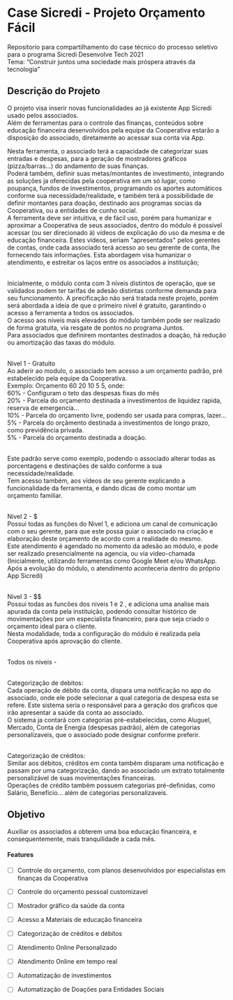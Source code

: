 # Case Sicredi - Projeto Orçamento Fácil

Repositorio para compartilhamento do case técnico do processo seletivo para o programa Sicredi Desenvolve Tech 2021<br>
Tema: “Construir juntos uma sociedade mais próspera através da tecnologia”

## Descrição do Projeto
<p align="left">O projeto visa inserir novas funcionalidades ao já existente App Sicredi usado pelos associados.<br>
Além de ferramentas para o controle das finanças, conteúdos sobre educação financeira desenvolvidos pela equipe da Cooperativa estarão a disposição do associado, diretamente ao acessar sua conta via App.<br>

Nesta ferramenta, o associado terá a capacidade de categorizar suas entradas e despesas, para a geração de mostradores gráficos (pizza/barras...) do andamento de suas finanças.<br>
Poderá também, definir suas metas/montantes de investimento, integrando as soluções ja oferecidas pela cooperativa em um só lugar, como poupança, fundos de investimentos, programando os aportes automáticos conforme sua necessidade/realidade, e também terá a possibilidade de definir montantes para doação, destinado aos programas socias da Cooperativa, ou a entidades de cunho social.
<br>A ferramenta deve ser intuitiva, e de fácil uso, porém para humanizar e aproximar a Cooperativa de seus associados, dentro do módulo é possível acessar (ou ser direcionado à) vídeos de explicação do uso da mesma e de educação financeira. Estes vídeos, seriam "apresentados" pelos gerentes de contas, onde cada associado terá acesso ao seu gerente de conta, lhe fornecendo tais informações. Esta abordagem visa humanizar o atendimento, e estreitar os laços entre os associados a instituição;
  
<br>Inicialmente, o módulo conta com 3 níveis distintos de operação, que se validados podem ter tarifas de adesão distintas conforme demanda para seu funcionamento. A precificação não será tratada neste projeto, porém será abordada a ideia de que o primeiro nivel é  gratuito, garantindo o acesso a ferramenta a todos os associados.
<br>O acesso aos niveis mais elevados do módulo também pode ser realizado de forma gratuita, via resgate de pontos no programa Juntos.
<br>Para associados que definirem montantes destinados a doação, há redução ou amortização das taxas do módulo.

<br>Nivel 1 - Gratuito
<br>Ao aderir ao modulo, o associado tem acesso a um orçamento padrão, pré estabelecido pela equipe da Cooperativa.
<br>Exemplo:
Orçamento 60 20 10 5 5, onde:
<br>60% - Configuram o teto das despesas fixas do mês
<br>20% - Parcela do orçamento destinada a investimentos de liquidez rapida, reserva de emergencia...
<br>10% - Parcela do orçamento livre, podendo ser usada para compras, lazer...
<br>5%   - Parcela do orçãmento destinada a investimentos de longo prazo, como previdência privada.
<br>5%   - Parcela do orçamento destinada a doação. 

<br>Este padrão serve como exemplo, podendo o associado alterar todas as porcentagens e destinações de saldo conforme a sua necessidade/realidade.
<br>Tem acesso também, aos vídeos de seu gerente explicando a funcionalidade da ferramenta, e dando dicas de como montar um orçamento familiar. 

<br>Nivel 2 - $
<br>Possui todas as funções do Nivel 1, e adiciona um canal de comunicação com o seu gerente, para que este possa guiar o associado na criação e elaboração deste orçamento de acordo com a realidade do mesmo.
<br>Este atendimento é agendado no momento da adesão ao módulo, e pode ser realizado presencialmente na agencia, ou via video-chamada (Inicialmente, utilizando ferramentas como Google Meet e/ou WhatsApp. 
<br>Após a evolução do módulo, o atendimento aconteceria dentro do próprio App Sicredi)

<br>Nivel 3 - $$
<br>Possui todas as funcões dos niveis 1 e 2 , e adiciona uma analise mais apurada da conta pela instituição, podendo consultar histórico de movimentações por um especialista financeiro, para que seja criado o orçamento ideal para o cliente.
<br>Nesta modalidade, toda a configuração do módulo é realizada pela Cooperativa após aprovação do cliente. 

<br>Todos os niveis - 

<br>Categorização de debitos:
<br>Cada operação de débito da conta, dispara uma notificação no app do associado, onde ele pode selecionar a qual categoria de despesa esta se refere. Este sistema seria o responsável para a geração dos graficos que irão apresentar a saúde da conta ao associado. 
<br>O sistema ja contará com categorias pré-estabelecidas, como Aluguel, Mercado, Conta de Energia (despesas padrão), além de categorias personalizaveis, que o associado pode designar conforme preferir.

<br>Categorização de créditos:
<br>Similar aos débitos, créditos em conta também disparam uma notificação e passam por uma categorização, dando ao associado um extrato totalmente personalizável de suas movimentações financeiras. 
<br>Operações de crédito também possuem categorias pré-definidas, como Salário, Benefício... além de categorias personalizaveis.

</p>

## Objetivo

Auxiliar os associados a obterem uma boa educação financeira, e consequentemente, mais tranquilidade a cada mês.

#### Features

- [ ] Controle do orçamento, com planos desenvolvidos por especialistas em finanças da Cooperativa
- [ ] Controle do orçamento pessoal customizavel
- [ ] Mostrador gráfico da saúde da conta
- [ ] Acesso a Materiais de educação financeira
- [ ] Categorização de créditos e débitos
- [ ] Atendimento Online Personalizado 
- [ ] Atendimento Online em tempo real
- [ ] Automatização de investimentos
- [ ] Automatização de Doações para Entidades Sociais

